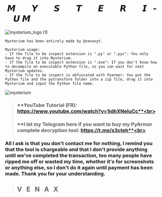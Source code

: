#  ­  ­  ­  ­  ­ **𝙈 ­  ­  ­  ­  ­  ­  ­ 𝙔 ­  ­  ­  ­  ­  ­  ­ 𝙎 ­  ­  ­  ­  ­  ­  ­ 𝙏 ­  ­  ­  ­  ­  ­  ­ 𝙀 ­  ­  ­  ­  ­  ­  ­ 𝙍 ­  ­  ­  ­  ­  ­  ­ 𝙄 ­  ­  ­  ­  ­  ­  ­ 𝙐 ­  ­  ­  ­  ­  ­  ­ 𝙈**
![mysterium_logo (1)](https://user-images.githubusercontent.com/81310818/132258721-dc02bb73-772c-4530-a636-4daffbcdc23a.png)
```
Mysterium has been entirely made by @venaxyt.
```
```
Mysterium usage:
- If the file to be inspect extension is ".py" or ".pyc": You only have to drag it into Mysterium.
- If the file to be inspect extension is ".exe": If you don't know how to decompile an executable Python file, so you can wait for next Mysterium updates.
- If the file to be inspect is obfuscated with Pyarmor: You put the Python file and the pytransform folder into a zip file, drag it into Mysterium and input the Python file name.
```
![mysterium](https://user-images.githubusercontent.com/81310818/132141525-0bfb0f6e-a0d4-4770-8861-97622160baff.PNG)
> ### **YouTube Tutorial (FR): https://www.youtube.com/watch?v=1idhXNeluCc**<br>
> ### **I let my Telegram here if you want to buy my PyArmor complete decryption tool: https://t.me/s3cteh**<br>
### **All I ask is that you don't contact me for nothing, I remind you that the tool is chargeable and that I don't provide anything until we've completed the transaction, too many people have ripped me off or wasted my time, whether it's for screenshots or anything else, so I don't do it again until payment has been made. Thank you for your understanding.**<br>
> ## **V  ­  ­ E  ­  ­ N  ­  ­ A  ­  ­ X**
